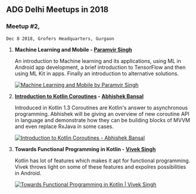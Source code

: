 ## ADG Delhi Meetups in 2018

### Meetup #2, 
    Dec 8 2018, Grofers Headquarters, Gurgaon

1. **Machine Learning and Mobile - [Paramvir Singh](https://www.linkedin.com/in/paramvirsingh88/)**

    An introduction to Machine learning and its applications, using ML in Android app development, a brief introduction to TensorFlow and then using ML Kit in apps. Finally an introduction to alternative solutions.
    
    [![Machine Learning and Mobile by Paramvir Singh](https://img.youtube.com/vi/PwVf2lzOcvI/0.jpg)](https://www.youtube.com/watch?v=PwVf2lzOcvI)

2. **[Introduction to Kotlin Coroutines](./files/Kotlin-CoRoutines.pdf) - [Abhishek Bansal](https://www.linkedin.com/in/abhishek-bansal-5b39011b/)**

    Introduced in Kotlin 1.3 Coroutines are Kotlin's answer to asynchronous programming. Abhishek will be giving an overview of new coroutine API in language and demonstrate how they can be building blocks of MVVM and even replace RxJava in some cases.
    
    [![Introduction to Kotlin Coroutines - Abhishek Bansal](https://img.youtube.com/vi/8J2qxRa4Q7o/0.jpg)](https://www.youtube.com/watch?v=8J2qxRa4Q7o)

3. **Towards Functional Programming in Kotlin - [Vivek Singh](https://www.linkedin.com/in/viveksingh46bab221/)**

    Kotlin has lot of features which makes it apt for functional programming. Vivek throws light on some of these features and expolres possibilities in Android.

    [![Towards Functional Programming in Kotlin | Vivek Singh](https://img.youtube.com/vi/g43GHB5AJfQ/0.jpg)](https://www.youtube.com/watch?v=g43GHB5AJfQ)
